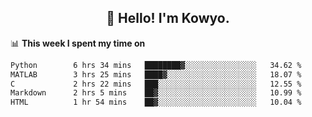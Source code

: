 <h2 align="center">👋 Hello! I'm Kowyo.</h2>

📊 **This week I spent my time on**
<!--START_SECTION:waka-->

```txt
Python        6 hrs 34 mins   ████████▓░░░░░░░░░░░░░░░░   34.62 %
MATLAB        3 hrs 25 mins   ████▓░░░░░░░░░░░░░░░░░░░░   18.07 %
C             2 hrs 22 mins   ███░░░░░░░░░░░░░░░░░░░░░░   12.55 %
Markdown      2 hrs 5 mins    ██▓░░░░░░░░░░░░░░░░░░░░░░   10.99 %
HTML          1 hr 54 mins    ██▓░░░░░░░░░░░░░░░░░░░░░░   10.04 %
```

<!--END_SECTION:waka-->
